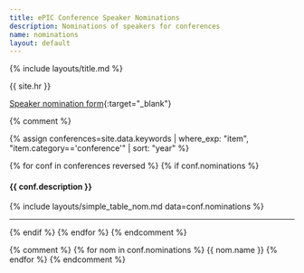 ```yaml
---
title: ePIC Conference Speaker Nominations
description: Nominations of speakers for conferences
name: nominations
layout: default
---
```


{% include layouts/title.md %}

{{ site.hr }}

[Speaker nomination form](https://urldefense.com/v3/__https://forms.gle/qQxf1wW5dUSVyTdh7__;!!P4SdNyxKAPE!AskwdefEZuyR_XCi11Etl3Q6H9pAbJA28BZhV5oJpkftch2qIqil8Dn0nKb3L7XtJtn1kznV2RnzTVE$){:target="_blank"}

{% comment %}

{% assign conferences=site.data.keywords | where_exp: "item", "item.category=='conference'" | sort: "year"  %}

{% for conf in conferences reversed %}
{% if conf.nominations %}

#### {{ conf.description }}

{% include layouts/simple_table_nom.md data=conf.nominations %}

---

{% endif %}
{% endfor %}
{% endcomment %}


{% comment %}
{% for nom in conf.nominations %}
{{ nom.name }}
{% endfor %}
{% endcomment %}